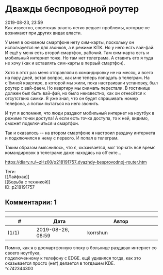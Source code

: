 Дважды беспроводной роутер
==========================

  
2019-08-23, 23:59  
 Как известно, советская власть легко решает проблемы, которые не возникают при других видах власти.   
   
 У меня в основном смартфоне нету сим-карты, поскольку он используется не для звонков, а в режиме КПК. Но у него есть вай-фай. И ещё у меня есть второй смартфон, рабочий. Там сим-карта есть и мобильный интернет тоже. Но там нет телеграма. А ставить его я туда не хочу (как и вставлять сим-карты в первый смартфон).   
   
 Хотя в этот раз меня отправляли в командировку не на месяц, а всего на пару дней, встал вопрос, как мне теперь попадать в телеграм. На с'ёмной квартире, в которой мы жили, пока настраивали установку, был роутер с вай-фаем. Но квартиру мы снимать перестали. В гостинице должен был быть вай-фай, но было неизвестно, как он отнесётся к отсутствию симки. Я уже знал, что он будет спрашивать номер телефона, а потом пытаться на него звонить.   
   
 И тут я вспомнил, что люди раздают мобильный интернет на ноутбук в режиме точки доступа! А если есть точка доступа, то к ней, видимо, сможет подключиться и смартфон.   
   
 Так и оказалось -- на втором смартфоне я настроил раздачу интернета и подключился к нему с первого. И попал в телеграм.   
   
 Таким образом выяснилось, что я, оказывается, мог торчать всё время командировок в телеграме даже находясь на об'екте...   
  
<https://diary.ru/~zHz00/p218191757_dvazhdy-besprovodnoj-router.htm>  
  
Теги:  
[[Лайфхак]]  
[[Борьба с техникой]]  
ID: p218191757  


Комментарии: 1
--------------

  


---



|         #         |              Дата              |                     Автор                     |           ID           |
| --- | --- | --- | --- |
| (1/1) | 2019-08-26, 08:59 | korrshun | c742344300 |

  
 Помню, как я в досмартфонную эпоху в больнице раздавал интернет со своего ноутбука,   
 подключенному к телефону с EDGE. ещё удивился тогда, как это оказывается просто (нет) делается в тогдашем KDE.   
 ^c742344300